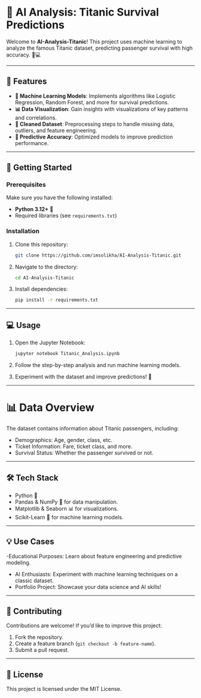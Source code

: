 # 🚢 AI Analysis: Titanic Survival Predictions  

Welcome to **AI-Analysis-Titanic**! This project uses machine learning to analyze the famous Titanic dataset, predicting passenger survival with high accuracy. 🌊💻  

---

## 🌟 Features  

- **🧠 Machine Learning Models**: Implements algorithms like Logistic Regression, Random Forest, and more for survival predictions.  
- **📊 Data Visualization**: Gain insights with visualizations of key patterns and correlations.  
- **📂 Cleaned Dataset**: Preprocessing steps to handle missing data, outliers, and feature engineering.  
- **🔮 Predictive Accuracy**: Optimized models to improve prediction performance.  

---

## 🚀 Getting Started  

### Prerequisites  

Make sure you have the following installed:  
- **Python 3.12+** 🐍  
- Required libraries (see `requirements.txt`)  

### Installation  

1. Clone this repository:  
   ```bash
   git clone https://github.com/imsolikha/AI-Analysis-Titanic.git
   
2. Navigate to the directory:  
   ```bash
   cd AI-Analysis-Titanic

3. Install dependencies:  
   ```bash
   pip install -r requirements.txt

---

## 💻 Usage

1. Open the Jupyter Notebook:  
   ```bash
   jupyter notebook Titanic_Analysis.ipynb

2. Follow the step-by-step analysis and run machine learning models.

3. Experiment with the dataset and improve predictions! 🌟

---

# 📊 Data Overview
The dataset contains information about Titanic passengers, including:

- Demographics: Age, gender, class, etc.
- Ticket Information: Fare, ticket class, and more.
- Survival Status: Whether the passenger survived or not.

---

## 🛠️ Tech Stack

- Python 🐍
- Pandas & NumPy 📂 for data manipulation.
- Matplotlib & Seaborn 📊 for visualizations.
- Scikit-Learn 🧠 for machine learning models.

---

## 💡 Use Cases

-Educational Purposes: Learn about feature engineering and predictive modeling.
- AI Enthusiasts: Experiment with machine learning techniques on a classic dataset.
- Portfolio Project: Showcase your data science and AI skills!

---

## 🤝 Contributing

Contributions are welcome! If you’d like to improve this project:
1. Fork the repository.
2. Create a feature branch (```git checkout -b feature-name```).
3. Submit a pull request.

---

## 📄 License
This project is licensed under the MIT License.
